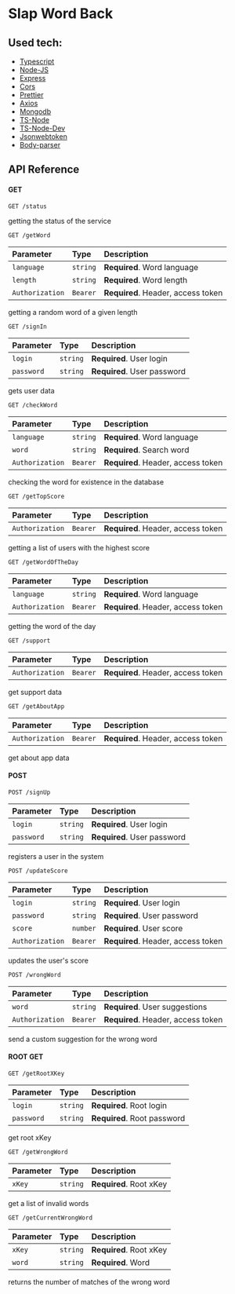# Slap Word Back

## Used tech:
- [Typescript](https://www.typescriptlang.org/)
- [Node-JS](https://nodejs.org/en/)
- [Express](https://expressjs.com/)
- [Cors](https://github.com/expressjs/cors)
- [Prettier](https://prettier.io/)
- [Axios](https://axios-http.com/)
- [Mongodb](https://www.mongodb.com/)
- [TS-Node](https://github.com/TypeStrong/ts-node)
- [TS-Node-Dev](https://github.com/wclr/ts-node-dev)
- [Jsonwebtoken](https://github.com/auth0/node-jsonwebtoken)
- [Body-parser](https://github.com/expressjs/body-parser)

## API Reference

#### GET

```http
GET /status
```

getting the status of the service

```http
GET /getWord
```

| Parameter        | Type     | Description                         |
|:-----------------|:---------|:------------------------------------|
| `language`       | `string` | **Required**. Word language         |
| `length`         | `string` | **Required**. Word length           |
| `Authorization`  | `Bearer` | **Required**. Header, access token  |

getting a random word of a given length

```http
GET /signIn
```

| Parameter  | Type     | Description                   |
|:-----------|:---------|:------------------------------|
| `login`    | `string` | **Required**. User login      |
| `password` | `string` | **Required**. User password   |

gets user data

```http
GET /checkWord
```

| Parameter        | Type     | Description                        |
|:-----------------|:---------|:-----------------------------------|
| `language`       | `string` | **Required**. Word language        |
| `word`           | `string` | **Required**. Search word          |
| `Authorization`  | `Bearer` | **Required**. Header, access token |

checking the word for existence in the database

```http
GET /getTopScore
```

| Parameter        | Type     | Description                        |
|:-----------------|:---------|:-----------------------------------|
| `Authorization`  | `Bearer` | **Required**. Header, access token |

getting a list of users with the highest score

```http
GET /getWordOfTheDay
```

| Parameter       | Type     | Description                        |
|:----------------|:---------|:-----------------------------------|
| `language`      | `string` | **Required**. Word language        |
| `Authorization` | `Bearer` | **Required**. Header, access token |

getting the word of the day

```http
GET /support
```

| Parameter        | Type     | Description                        |
|:-----------------|:---------|:-----------------------------------|
| `Authorization`  | `Bearer` | **Required**. Header, access token |

get support data

```http
GET /getAboutApp
```

| Parameter        | Type     | Description                        |
|:-----------------|:---------|:-----------------------------------|
| `Authorization`  | `Bearer` | **Required**. Header, access token |

get about app data

#### POST

```http
POST /signUp
```

| Parameter  | Type     | Description                 |
|:-----------|:---------|:----------------------------|
| `login`    | `string` | **Required**. User login    |
| `password` | `string` | **Required**. User password |

registers a user in the system

```http
POST /updateScore
```

| Parameter        | Type     | Description                        |
|:-----------------|:---------|:-----------------------------------|
| `login`          | `string` | **Required**. User login           |
| `password`       | `string` | **Required**. User password        |
| `score`          | `number` | **Required**. User score           |
| `Authorization`  | `Bearer` | **Required**. Header, access token |

updates the user's score

```http
POST /wrongWord
```

| Parameter        | Type     | Description                        |
|:-----------------|:---------|:-----------------------------------|
| `word`           | `string` | **Required**. User suggestions     |
| `Authorization`  | `Bearer` | **Required**. Header, access token |

send a custom suggestion for the wrong word

#### ROOT GET

```http
GET /getRootXKey
```

| Parameter  | Type     | Description                 |
|:-----------|:---------|:----------------------------|
| `login`    | `string` | **Required**. Root login    |
| `password` | `string` | **Required**. Root password |

get root xKey

```http
GET /getWrongWord
```

| Parameter  | Type     | Description              |
|:-----------|:---------|:-------------------------|
| `xKey`     | `string` | **Required**. Root xKey  |

get a list of invalid words

```http
GET /getCurrentWrongWord
```

| Parameter | Type     | Description             |
|:----------|:---------|:------------------------|
| `xKey`    | `string` | **Required**. Root xKey |
| `word`    | `string` | **Required**. Word      |

returns the number of matches of the wrong word
